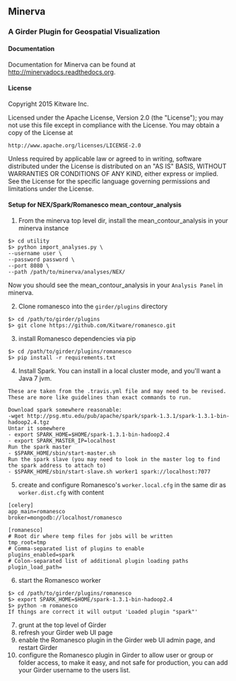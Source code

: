 ## Minerva
### A Girder Plugin for Geospatial Visualization

#### Documentation

Documentation for Minerva can be found at http://minervadocs.readthedocs.org.

#### License

Copyright 2015 Kitware Inc.

Licensed under the Apache License, Version 2.0 (the "License"); you may not use this file except in compliance with the License. You may obtain a copy of the License at

    http://www.apache.org/licenses/LICENSE-2.0

Unless required by applicable law or agreed to in writing, software distributed under the License is distributed on an "AS IS" BASIS, WITHOUT WARRANTIES OR CONDITIONS OF ANY KIND, either express or implied. See the License for the specific language governing permissions and limitations under the License.

#### Setup for NEX/Spark/Romanesco mean_contour_analysis

  1. From the minerva top level dir, install the mean_contour_analysis in your minerva instance

```
$> cd utility
$> python import_analyses.py \
--username user \
--password password \
--port 8080 \
--path /path/to/minerva/analyses/NEX/
```

  Now you should see the mean_contour_analysis in your `Analysis Panel` in minerva.
  
  2. Clone romanesco into the `girder/plugins` directory

```
$> cd /path/to/girder/plugins
$> git clone https://github.com/Kitware/romanesco.git
```

  3. install Romanesco dependencies via pip

```
$> cd /path/to/girder/plugins/romanesco
$> pip install -r requirements.txt
```

  4. Install Spark.  You can install in a local cluster mode, and you'll want a Java 7 jvm.

```
These are taken from the .travis.yml file and may need to be revised.  These are more like guidelines than exact commands to run.

Download spark somewhere reasonable: 
-wget http://psg.mtu.edu/pub/apache/spark/spark-1.3.1/spark-1.3.1-bin-hadoop2.4.tgz
Untar it somewhere
- export SPARK_HOME=$HOME/spark-1.3.1-bin-hadoop2.4
- export SPARK_MASTER_IP=localhost
Run the spark master
- $SPARK_HOME/sbin/start-master.sh
Run the spark slave (you may need to look in the master log to find the spark address to attach to)
- $SPARK_HOME/sbin/start-slave.sh worker1 spark://localhost:7077
```

  5. create and configure Romanesco's `worker.local.cfg` in the same dir as `worker.dist.cfg` with content
  
```
[celery]
app_main=romanesco
broker=mongodb://localhost/romanesco

[romanesco]
# Root dir where temp files for jobs will be written
tmp_root=tmp
# Comma-separated list of plugins to enable
plugins_enabled=spark
# Colon-separated list of additional plugin loading paths
plugin_load_path=
```

  6. start the Romanesco worker

```
$> cd /path/to/girder/plugins/romanesco
$> export SPARK_HOME=$HOME/spark-1.3.1-bin-hadoop2.4
$> python -m romanesco
If things are correct it will output 'Loaded plugin "spark"'
```

  7. grunt at the top level of Girder
  8. refresh your Girder web UI page
  9. enable the Romanesco plugin in the Girder web UI admin page, and restart Girder
  10. configure the Romanesco plugin in Girder to allow user or group or folder access, to make it easy, and not safe for production, you can add your Girder username to the users list.
